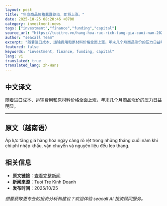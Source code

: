 ```yaml
---
layout: post
title: "年底商品价格蠢蠢欲动，即将上涨。"
date: 2025-10-25 08:20:46 +0700
category: investment-news
tags: ["investment","finance","funding","capital"]
source_url: "https://tuoitre.vn/hang-hoa-ruc-rich-tang-gia-cuoi-nam-20251025081624452.htm"
author: "seacall Team"
excerpt: "随着进口成本、运输费用和原材料价格全面上涨，年末几个月商品涨价的压力日益明显。..."
featured: false
keywords: "investment, finance, funding, capital"
lang: vi
translated: true
translated_lang: zh-Hans
---
```


## 中文译文

随着进口成本、运输费用和原材料价格全面上涨，年末几个月商品涨价的压力日益明显。

---

## 原文（越南语）

Áp lực tăng giá hàng hóa ngày càng rõ rệt trong những tháng cuối năm khi chi phí nhập khẩu, vận chuyển và nguyên liệu đều leo thang.

## 相关信息

- **原文链接**：[查看完整新闻](https://tuoitre.vn/hang-hoa-ruc-rich-tang-gia-cuoi-nam-20251025081624452.htm)
- **新闻来源**：Tuoi Tre Kinh Doanh
- **发布时间**：2025/10/25

*想要获取更专业的投资分析和建议？欢迎体验 seacall AI 投资顾问服务。*